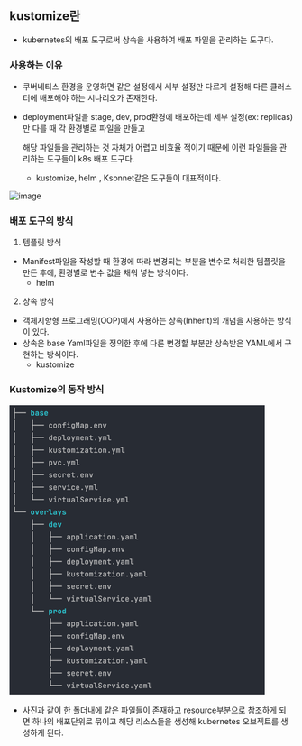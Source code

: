 ## kustomize란
- kubernetes의 배포 도구로써 상속을 사용하여 배포 파일을 관리하는 도구다.

### 사용하는 이유
- 쿠버네티스 환경을 운영하면 같은 설정에서 세부 설정만 다르게 설정해 다른 클러스터에 배포해야 하는 시나리오가 존재한다.
- deployment파일을 stage, dev, prod환경에 배포하는데 세부 설정(ex: replicas)만 다를 때 각 환경별로 파일을 만들고

  해당 파일들을 관리하는 것 자체가 어렵고 비효율 적이기 때문에 이런 파일들을 관리하는 도구들이 k8s 배포 도구다.

    - kustomize, helm , Ksonnet같은 도구들이 대표적이다.

![image](https://github.com/alstjq8251/Cs-tech/assets/98382954/d28efd51-f58c-49ce-8b1d-831da078879e)

### 배포 도구의 방식

1. 템플릿 방식
  - Manifest파일을 작성할 때 환경에 따라 변경되는 부분을 변수로 처리한 템플릿을 만든 후에, 환경별로 변수 값을 채워 넣는 방식이다.
    - helm

2. 상속 방식
  - 객체지향형 프로그래밍(OOP)에서 사용하는 상속(Inherit)의 개념을 사용하는 방식이 있다.
  - 상속은 base Yaml파일을 정의한 후에 다른 변경할 부분만 상속받은 YAML에서 구현하는 방식이다.
    - kustomize

### Kustomize의 동작 방식
![img.png](img.png)

- 사진과 같이 한 폴더내에 같은 파일들이 존재하고 resource부분으로 참조하게 되면 하나의 배포단위로 묶이고 해당 리소스들을 생성해 kubernetes 오브젝트를 생성하게 된다.

